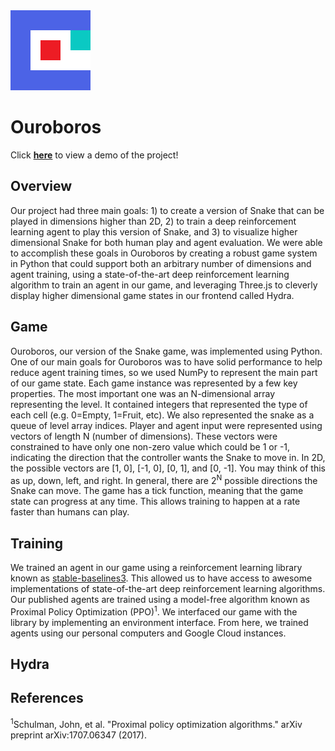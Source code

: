 <img src="https://github.com/mbrenn07/ouroboros/blob/main/icon1024.png?raw=true" width="128" height="128" />

# Ouroboros

Click **[here](https://ouroboros.mbrenn.net/)** to view a demo of the project!

## Overview

Our project had three main goals: 1) to create a version of Snake that can be played in dimensions higher than 2D, 2) to train a deep reinforcement learning agent to play this version of Snake, and 3) to visualize higher dimensional Snake for both human play and agent evaluation. We were able to accomplish these goals in Ouroboros by creating a robust game system in Python that could support both an arbitrary number of dimensions and agent training, using a state-of-the-art deep reinforcement learning algorithm to train an agent in our game, and leveraging Three.js to cleverly display higher dimensional game states in our frontend called Hydra.

## Game

Ouroboros, our version of the Snake game, was implemented using Python. One of our main goals for Ouroboros was to have solid performance to help reduce agent training times, so we used NumPy to represent the main part of our game state. Each game instance was represented by a few key properties. The most important one was an N-dimensional array representing the level. It contained integers that represented the type of each cell (e.g. 0=Empty, 1=Fruit, etc). We also represented the snake as a queue of level array indices. Player and agent input were represented using vectors of length N (number of dimensions). These vectors were constrained to have only one non-zero value which could be 1 or -1, indicating the direction that the controller wants the Snake to move in. In 2D, the possible vectors are [1, 0], [-1, 0], [0, 1], and [0, -1]. You may think of this as up, down, left, and right. In general, there are 2<sup>N</sup> possible directions the Snake can move. The game has a tick function, meaning that the game state can progress at any time. This allows training to happen at a rate faster than humans can play.

## Training

We trained an agent in our game using a reinforcement learning library known as [stable-baselines3](https://github.com/DLR-RM/stable-baselines3). This allowed us to have access to awesome implementations of state-of-the-art deep reinforcement learning algorithms. Our published agents are trained using a model-free algorithm known as Proximal Policy Optimization (PPO)<sup>1</sup>. We interfaced our game with the library by implementing an environment interface. From here, we trained agents using our personal computers and Google Cloud instances.

## Hydra

## References

<sup>1</sup>Schulman, John, et al. "Proximal policy optimization algorithms." arXiv preprint arXiv:1707.06347 (2017).
